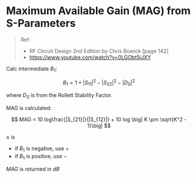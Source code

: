 # Maximum Available Gain (MAG) from S-Parameters

> Ref:
> * RF Circuit Design 2nd Edition by Chris Bowick [page 142]
> * https://www.youtube.com/watch?v=0LGObt5iJXY

Calc intermediate $B_1$:

$$
B_1 = 1 + |S_{11}|^2 - |S_{22}|^2 - |D_S|^2
$$

where $D_S$ is from the Rollett Stability Factor.

MAG is calculated:

$$
MAG = 10 log\frac{|S_{21}|}{|S_{12}|} + 10 log \big| K \pm \sqrt{K^2 - 1}\big|
$$

$\pm$ is
* if $B_1$ is negative, use $+$
* if $B_1$ is positive, use $-$

$MAG$ is returned in $dB$

<!--
## Maximum Stable Gain (MSG)

$$
G_T < 10 log \bigg|\frac{S_{21}}{S_{12}}\bigg|
$$
-->
